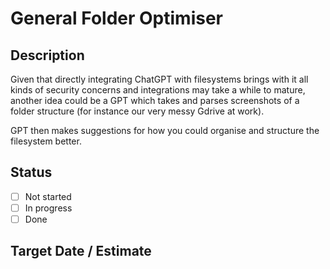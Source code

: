 # General Folder Optimiser

## Description

Given that directly integrating ChatGPT with filesystems brings with it all kinds of security concerns and integrations may take a while to mature, another idea could be a GPT which takes and parses screenshots of a folder structure (for instance our very messy Gdrive at work).

GPT then makes suggestions for how you could organise and structure the filesystem better. 

## Status

- [ ] Not started
- [ ] In progress
- [ ] Done

## Target Date / Estimate